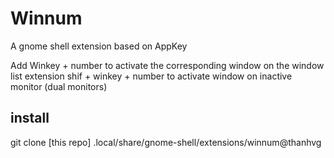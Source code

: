 # Winnum
A gnome shell extension based on AppKey

Add Winkey + number to activate the corresponding window on the window list extension
shif + winkey + number to activate window on inactive monitor (dual monitors)
## install
git clone [this repo] .local/share/gnome-shell/extensions/winnum@thanhvg
